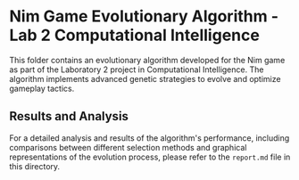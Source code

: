 # Nim Game Evolutionary Algorithm - Lab 2 Computational Intelligence

This folder contains an evolutionary algorithm developed for the Nim game as part of the Laboratory 2 project in Computational Intelligence. The algorithm implements advanced genetic strategies to evolve and optimize gameplay tactics.

## Results and Analysis
For a detailed analysis and results of the algorithm's performance, including comparisons between different selection methods and graphical representations of the evolution process, please refer to the `report.md` file in this directory.
